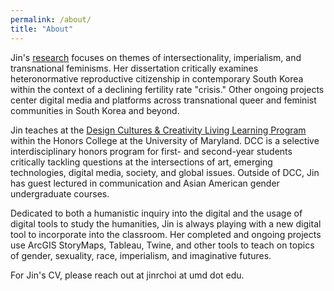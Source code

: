 ```yaml
---
permalink: /about/
title: "About"
---
```


Jin's [research](research.md) focuses on themes of intersectionality, imperialism, and transnational feminisms. Her dissertation critically examines heteronormative reproductive citizenship in contemporary South Korea within the context of a declining fertility rate "crisis." Other ongoing projects center digital media and platforms across transnational queer and feminist communities in South Korea and beyond. 

Jin teaches at the [Design Cultures & Creativity Living Learning Program](https://dcc.umd.edu/) within the Honors College at the University of Maryland. DCC is a selective interdisciplinary honors program for first- and second-year students critically tackling questions at the intersections of art, emerging technologies, digital media, society, and global issues. Outside of DCC, Jin has guest lectured in communication and Asian American gender undergraduate courses.

Dedicated to both a humanistic inquiry into the digital and the usage of digital tools to study the humanities, Jin is always playing with a new digital tool to incorporate into the classroom. Her completed and ongoing projects use ArcGIS StoryMaps, Tableau, Twine, and other tools to teach on topics of gender, sexuality, race, imperialism, and imaginative futures. 

For Jin's CV, please reach out at jinrchoi at umd dot edu.
